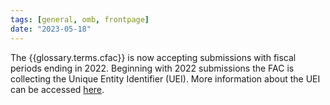 ```yaml
---
tags: [general, omb, frontpage]
date: "2023-05-18"
---
```


The {{glossary.terms.cfac}} is now accepting submissions with fiscal periods ending in 2022. Beginning with 2022 submissions the FAC is collecting the Unique Entity Identifier (UEI). More information about the UEI can be accessed [here](https://facweb.census.gov/FAQs.aspx#e-qUEI).
